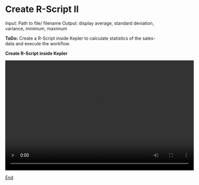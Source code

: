 # Create R-Script II

Input: Path to file/ filename
Output: display average, standard deviation, variance, minimum, maximum

**ToDo:** Create a R-Script inside Kepler to calculate statistics of the sales-data and execute the workflow.

**Create R-Script inside Kepler**
<p float="middle">
  <video width="600" height="350" controls>
  <source src="/Video/3_End.mp4" type="video/mp4">
  </video>
</p>

[End](./End.md)
